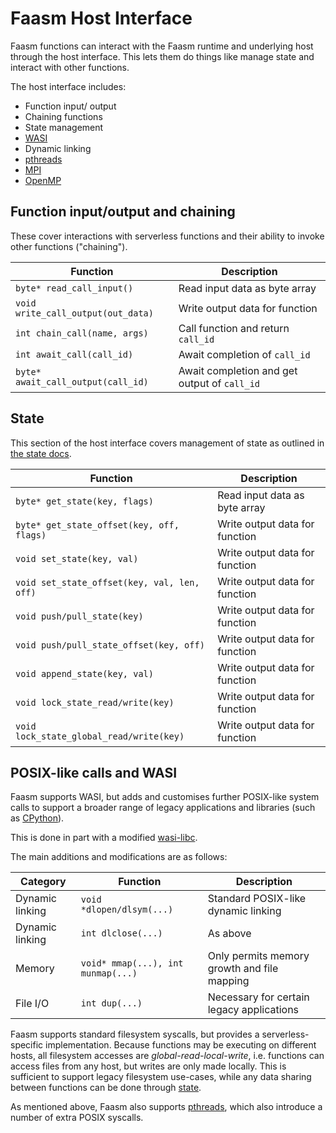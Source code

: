 # Faasm Host Interface

Faasm functions can interact with the Faasm runtime and underlying host
through the host interface. This lets them do things like manage state and 
interact with other functions. 

The host interface includes:

- Function input/ output
- Chaining functions
- State management
- [WASI](https://wasi.dev/) 
- Dynamic linking
- [pthreads](threads.md)
- [MPI](mpi.md)
- [OpenMP](openmp.md)

## Function input/output and chaining

These cover interactions with serverless functions and their ability to invoke
other functions ("chaining").

| Function | Description  |
|---|---|
| `byte* read_call_input()` | Read input data as byte array | 
| `void write_call_output(out_data)` | Write output data for function |
| `int chain_call(name, args)` | Call function and return `call_id` |
| `int await_call(call_id)` | Await completion of `call_id` |
| `byte* await_call_output(call_id)` | Await completion and get output of `call_id` |

## State

This section of the host interface covers management of state as outlined in 
[the state docs](state.md).

| Function | Description  |
|---|---|
| `byte* get_state(key, flags)` | Read input data as byte array | 
| `byte* get_state_offset(key, off, flags)` | Write output data for function |
| `void set_state(key, val)` | Write output data for function |
| `void set_state_offset(key, val, len, off)` | Write output data for function |
| `void push/pull_state(key)` | Write output data for function |
| `void push/pull_state_offset(key, off)` | Write output data for function |
| `void append_state(key, val)` | Write output data for function |
| `void lock_state_read/write(key)` | Write output data for function |
| `void lock_state_global_read/write(key)` | Write output data for function |
 
 ## POSIX-like calls and WASI
 
 Faasm supports WASI, but adds and customises further POSIX-like system calls
 to support a broader range of legacy applications and libraries (such as 
 [CPython](python.md)).
 
 This is done in part with a modified [wasi-libc](https://github.com/faasm/wasi-libc).
 
 The main additions and modifications are as follows:
 
 | Category | Function | Description  |
 |---|---|---|
 | Dynamic linking | `void *dlopen/dlsym(...)` | Standard POSIX-like dynamic linking | 
 | Dynamic linking | `int dlclose(...)` | As above |
 | Memory | `void* mmap(...), int munmap(...)` | Only permits memory growth and file mapping | 
 | File I/O | `int dup(...)` | Necessary for certain legacy applications |
 
 Faasm supports standard filesystem syscalls, but provides a serverless-specific implementation. 
 Because functions may be executing on different hosts, all filesystem accesses are
 _global-read-local-write_, i.e. functions can access files from any host, but writes are only
 made locally. This is sufficient to support legacy filesystem use-cases, while 
 any data sharing between functions can be done through [state](state.md).
 
 As mentioned above, Faasm also supports [pthreads](threads.md), which also introduce a number
 of extra POSIX syscalls.
